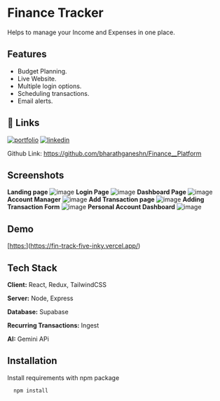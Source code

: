 
# Finance Tracker 

Helps to manage your Income and Expenses in one place. 


## Features

- Budget Planning.
- Live Website.
- Multiple login options.
- Scheduling transactions.
- Email alerts.


## 🔗 Links
[![portfolio](https://img.shields.io/badge/my_portfolio-000?style=for-the-badge&logo=ko-fi&logoColor=white)](https://katherineoelsner.com/)
[![linkedin](https://img.shields.io/badge/linkedin-0A66C2?style=for-the-badge&logo=linkedin&logoColor=white)](https://www.linkedin.com/in/bharathganeshn/)

Github Link: https://github.com/bharathganeshn/Finance__Platform



## Screenshots

**Landing page**
![image](https://github.com/user-attachments/assets/707bbd07-bf8a-469c-976f-147a44da7891)
**Login Page**
![image](https://github.com/user-attachments/assets/d8727644-1be0-4d98-840d-a973ca6f6e1f)
**Dashboard Page**
![image](https://github.com/user-attachments/assets/48f2ea50-46b4-4ad9-b1a8-1b3523c2db96)
**Account Manager**
![image](https://github.com/user-attachments/assets/0ecf19c9-240d-446f-b195-2576c7c3d90f)
**Add Transaction page**
![image](https://github.com/user-attachments/assets/4836f491-38b1-4d8d-abb3-0ba769491f41)
**Adding Transaction Form**
![image](https://github.com/user-attachments/assets/c84b5f61-8045-4d7f-94a9-18c00658fbc1)
**Personal Account Dashboard** 
![image](https://github.com/user-attachments/assets/f7ee26c8-b377-4e96-9d3a-5ed495857819)






## Demo

[[https:](https://fin-track-five-inky.vercel.app/)](https://fin-track-five-inky.vercel.app/)


## Tech Stack

**Client:** React, Redux, TailwindCSS

**Server:** Node, Express

**Database:** Supabase 

**Recurring Transactions:** Ingest

**AI:** Gemini APi


## Installation

Install requirements with npm package

```bash
  npm install
```
    
